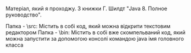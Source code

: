 Матеріал, який я проходжу. З книжки Г. Шилдт "Java 8. Полное руководство".

Папка - \src:
            Містить в собі код, який можна відкрити текстовим редактором
Папка - \bin:
            Містить в собі вже скомпельваний код, який можна запустити за допомогою консолі
            командою   java імя головного класса
